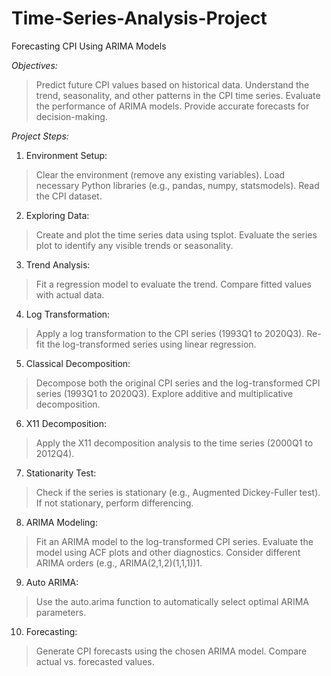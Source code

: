 # Time-Series-Analysis-Project
 Forecasting CPI Using ARIMA Models

*Objectives:*
> Predict future CPI values based on historical data.
>Understand the trend, seasonality, and other patterns in the CPI time series.
> Evaluate the performance of ARIMA models.
> Provide accurate forecasts for decision-making.

*Project Steps:*
1. Environment Setup:
> Clear the environment (remove any existing variables).
> Load necessary Python libraries (e.g., pandas, numpy, statsmodels).
> Read the CPI dataset.
2. Exploring Data:
> Create and plot the time series data using tsplot.
> Evaluate the series plot to identify any visible trends or seasonality.
3. Trend Analysis:
> Fit a regression model to evaluate the trend.
> Compare fitted values with actual data.
4. Log Transformation:
> Apply a log transformation to the CPI series (1993Q1 to 2020Q3).
> Re-fit the log-transformed series using linear regression.
5. Classical Decomposition:
> Decompose both the original CPI series and the log-transformed CPI series (1993Q1 to 2020Q3).
> Explore additive and multiplicative decomposition.
6. X11 Decomposition:
> Apply the X11 decomposition analysis to the time series (2000Q1 to 2012Q4).
7. Stationarity Test:
> Check if the series is stationary (e.g., Augmented Dickey-Fuller test).
> If not stationary, perform differencing.
8. ARIMA Modeling:
> Fit an ARIMA model to the log-transformed CPI series.
> Evaluate the model using ACF plots and other diagnostics.
> Consider different ARIMA orders (e.g., ARIMA(2,1,2)(1,1,1))1.
9. Auto ARIMA:
> Use the auto.arima function to automatically select optimal ARIMA parameters.
10. Forecasting:
> Generate CPI forecasts using the chosen ARIMA model.
> Compare actual vs. forecasted values.
